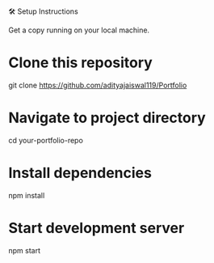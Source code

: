 🛠️ Setup Instructions

Get a copy running on your local machine.

# Clone this repository
git clone https://github.com/adityajaiswal119/Portfolio

# Navigate to project directory
cd your-portfolio-repo

# Install dependencies
npm install

# Start development server
npm start

